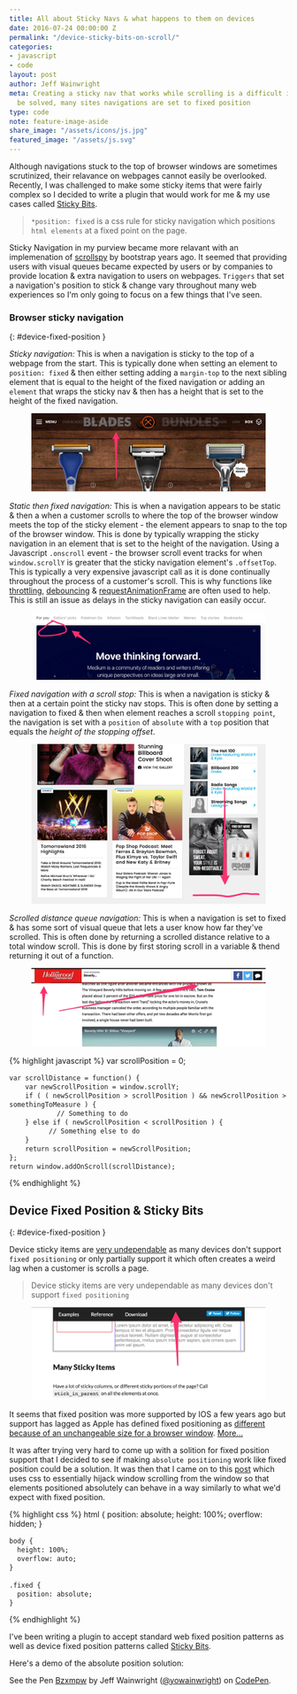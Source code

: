 ```yaml
---
title: All about Sticky Navs & what happens to them on devices
date: 2016-07-24 00:00:00 Z
permalink: "/device-sticky-bits-on-scroll/"
categories:
- javascript
- code
layout: post
author: Jeff Wainwright
meta: Creating a sticky nav that works while scrolling is a difficult issue that must
  be solved, many sites navigations are set to fixed position
type: code
note: feature-image-aside
share_image: "/assets/icons/js.jpg"
featured_image: "/assets/js.svg"
---
```


Although navigations stuck to the top of browser windows are sometimes scrutinized, their relavance on webpages cannot easily be overlooked. Recently, I was challenged to make some sticky items that were fairly complex so I decided to write a plugin that would work for me & my use cases called [Sticky Bits](https://github.com/yowainwright/sticky-bits).

> `*position: fixed` is a css rule for sticky navigation which positions `html elements` at a fixed point on the page.

Sticky Navigation in my purview became more relavant with an implemenation of [scrollspy](http://v4-alpha.getbootstrap.com/components/scrollspy/) by bootstrap years ago. It seemed that providing users with visual queues became expected by users or by companies to provide location & extra navigation to users on webpages. `Triggers` that set a navigation's position to stick & change vary throughout many web experiences so I'm only going to focus on a few things that I've seen.

### Browser sticky navigation
{: #device-fixed-position }

*Sticky navigation:* This is when a navigation is sticky to the top of a webpage from the start. This is typically done when setting an element to `position: fixed` & then either setting adding a `margin-top` to the next sibling element that is equal to the height of the fixed navigation or adding an `element` that wraps the sticky nav & then has a height that is set to the height of the fixed navigation.

<figure>
	<a href="https://www.dollarshaveclub.com/blades">
	<img src="/assets/device-scrolling/dsc-fixed-nav.jpg" alt="Sticky navigation" />
	</a>
</figure>

*Static then fixed navigation:* This is when a navigation appears to be static & then a when a customer scrolls to where the top of the browser window meets the top of the sticky element - the element appears to snap to the top of the browser window. This is done by typically  wrapping the sticky navigation in an element that is set to the height of the navigation. Using a Javascript `.onscroll` event - the browser scroll event tracks for when `window.scrollY` is greater that the sticky navigation element's `.offsetTop`. This is typically a very expensive javascript call as it is done continually throughout the process of a customer's scroll. This is why functions like [throttling](https://remysharp.com/2010/07/21/throttling-function-calls), [debouncing](https://davidwalsh.name/javascript-debounce-function) & [requestAnimationFrame](https://developer.mozilla.org/en-US/docs/Web/API/window/requestAnimationFrame) are often used to help. This is still an issue as delays in the sticky navigation can easily occur.

<figure>
	<a href="https://medium.com/">
	<img src="/assets/device-scrolling/Medium.jpg" alt="Static then fixed navigation" />
	</a>
</figure>

*Fixed navigation with a scroll stop:* This is when a navigation is sticky & then at a certain point the sticky nav stops. This is often done by setting a navigation to fixed & then when element reaches a scroll `stopping point`, the navigation is set with a `position` of `absolute` with a `top` position that equals the _height of the stopping offset_.

<figure>
<a href="http://www.billboard.com/">
	<img src="/assets/device-scrolling/billboard.jpg" alt="Fixed navigation with a scroll stop" />
	</a>
</figure>

*Scrolled distance queue navigation:* This is when a navigation is set to fixed & has some sort of visual queue that lets a user know how far they've scrolled. This is often done by returning a scrolled distance relative to a total window scroll. This is done by first storing scroll in a variable & thend returning it out of a function.

<figure>
	<a href="http://www.hollywoodreporter.com/features/beverly-hills-1-billion-vineyard-819299">
	<img src="/assets/device-scrolling/thr.jpg" alt="Scrolled distance queue navigation" />
	</a>
</figure> 

{% highlight javascript %}
	var scrollPosition = 0;

	var scrollDistance = function() {
		var newScrollPosition = window.scrollY;
		if ( ( newScrollPosition > scrollPosition ) && newScrollPosition > somethingToMeasure ) {
		    	// Something to do
		} else if ( newScrollPosition < scrollPosition ) {
		      // Something else to do
		} 
		return scrollPosition = newScrollPosition;
	};
	return window.addOnScroll(scrollDistance);
{% endhighlight %}

## Device Fixed Position & Sticky Bits
{: #device-fixed-position }

Device sticky items are [very undependable](http://bradfrost.com/blog/mobile/fixed-position/) as many devices don't support `fixed positioning` or only partially support it which often creates a weird lag when a customer is scrolls a page. 

> Device sticky items are very undependable as many devices don't support `fixed positioning`

<figure>
	<a href="http://leafo.net/sticky-kit/">
	<img src="/assets/device-scrolling/leafo.jpg" alt="Device sticky items" />
	</a>
</figure> 

It seems that fixed position was more supported by IOS a few years ago but support has lagged as Apple has defined fixed positioning as [different because of an unchangeable size for a browser window](https://developer.apple.com/library/ios/technotes/tn2010/tn2262/_index.html#//apple_ref/doc/uid/DTS40009577-CH1-SAFARI_ON_IPAD_READINESS_CHECKLIST-4__MODIFY_CODE_THAT_RELIES_ON_CSS_FIXED_POSITIONING). [More...](https://developer.apple.com/library/ios/documentation/AppleApplications/Reference/SafariWebContent/AdjustingtheTextSize/AdjustingtheTextSize.html)

It was after trying very hard to come up with a solition for fixed position support that I decided to see if making `absolute positioning` work like fixed position could be a solution. It was then that I came on to this [post](https://coderwall.com/p/8rz_7g/how-to-emulate-position-fixed-using-absolute-positioning) which uses css to essentially hijack window scrolling from the window so that elements positioned absolutely can behave in a way similarly to what we'd expect with fixed position. 

{% highlight css %}
	html {
	  position: absolute;
	  height: 100%;
	  overflow: hidden;
	}

	body {
	  height: 100%;
	  overflow: auto;
	}

	.fixed {
	  position: absolute;
	}
{% endhighlight %}

I've been writing a plugin to accept standard web fixed position patterns as well as device fixed position patterns called [Sticky Bits](https://github.com/yowainwright/sticky-bits). 

Here's a demo of the absolute position solution:

<p data-height="265" data-theme-id="0" data-slug-hash="Bzxmpw" data-default-tab="js,result" data-user="yowainwright" data-embed-version="2" class="codepen">See the Pen <a href="http://codepen.io/yowainwright/pen/Bzxmpw/">Bzxmpw</a> by Jeff Wainwright (<a href="http://codepen.io/yowainwright">@yowainwright</a>) on <a href="http://codepen.io">CodePen</a>.</p>
<script async src="//assets.codepen.io/assets/embed/ei.js"></script>







